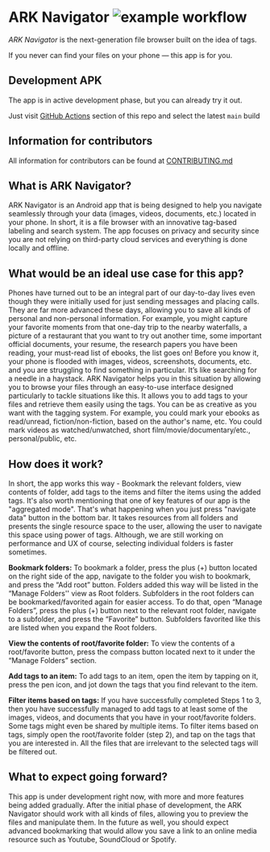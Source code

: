 # **ARK Navigator** ![example workflow](https://github.com/kirillt/ark-navigator/actions/workflows/build.yml/badge.svg)

_ARK Navigator_ is the next-generation file browser built on the idea of tags.

If you never can find your files on your phone — this app is for you.

## Development APK

The app is in active development phase, but you can already try it out.

Just visit [GitHub Actions](https://github.com/ARK-Builders/ARK-Navigator/actions) section of this repo and select the latest `main` build

## Information for contributors

All information for contributors can be found at [CONTRIBUTING.md](https://github.com/ARK-Builders/ARK-Navigator/blob/main/CONTRIBUTING.md)

## What is ARK Navigator?

ARK Navigator is an Android app that is being designed to help you navigate seamlessly through your data (images, videos, documents, etc.) located in your phone. In short, it is a file browser with an innovative tag-based labeling and search system. The app focuses on privacy and security since you are not relying on third-party cloud services and everything is done locally and offline.

## What would be an ideal use case for this app?

Phones have turned out to be an integral part of our day-to-day lives even though they were initially used for just sending messages and placing calls. They are far more advanced these days, allowing you to save all kinds of personal and non-personal information. For example, you might capture your favorite moments from that one-day trip to the nearby waterfalls, a picture of a restaurant that you want to try out another time, some important official documents, your resume, the research papers you have been reading, your must-read list of ebooks, the list goes on! Before you know it, your phone is flooded with images, videos, screenshots, documents, etc. and you are struggling to find something in particular. It’s like searching for a needle in a haystack.
ARK Navigator helps you in this situation by allowing you to browse your files through an easy-to-use interface designed particularly to tackle situations like this. It allows you to add tags to your files and retrieve them easily using the tags.
You can be as creative as you want with the tagging system. For example, you could mark your ebooks as read/unread, fiction/non-fiction, based on the author's name, etc. You could mark videos as watched/unwatched, short film/movie/documentary/etc., personal/public, etc.

## How does it work?

In short, the app works this way - Bookmark the relevant folders, view contents of folder, add tags to the items and filter the items using the added tags.
It's also worth mentioning that one of key features of our app is the "aggregated mode". That's what happening when you just press "navigate data" button in the bottom bar. It takes resources from all folders and presents the single resource space to the user, allowing the user to navigate this space using power of tags. Although, we are still working on performance and UX of course, selecting individual folders is faster sometimes.

**Bookmark folders:** To bookmark a folder, press the plus (+) button located on the right side of the app, navigate to the folder you wish to bookmark, and press the “Add root” button. Folders added this way will be listed in the “Manage Folders'' view as Root folders. Subfolders in the root folders can be bookmarked/favorited again for easier access. To do that, open “Manage Folders”, press the plus (+) button next to the relevant root folder, navigate to a subfolder, and press the “Favorite” button. Subfolders favorited like this are listed when you expand the Root folders.

**View the contents of root/favorite folder:** To view the contents of a root/favorite button, press the compass button located next to it under the “Manage Folders” section.

**Add tags to an item:** To add tags to an item, open the item by tapping on it, press the pen icon, and jot down the tags that you find relevant to the item.

**Filter items based on tags:** If you have successfully completed Steps 1 to 3, then you have successfully managed to add tags to at least some of the images, videos, and documents that you have in your root/favorite folders. Some tags might even be shared by multiple items. To filter items based on tags, simply open the root/favorite folder (step 2), and tap on the tags that you are interested in. All the files that are irrelevant to the selected tags will be filtered out.

## What to expect going forward?

This app is under development right now, with more and more features being added gradually. After the initial phase of development, the ARK Navigator should work with all kinds of files, allowing you to preview the files and manipulate them. In the future as well, you should expect advanced bookmarking that would allow you save a link to an online media resource such as Youtube, SoundCloud or Spotify.
